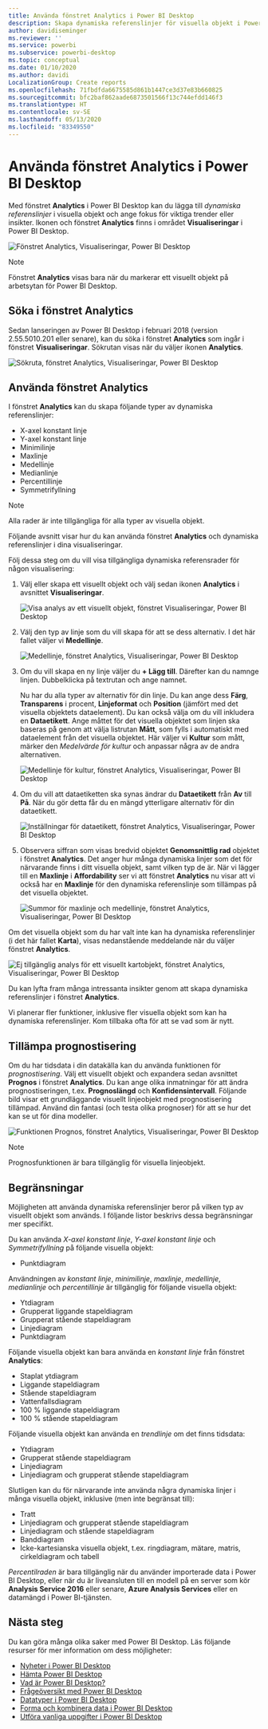 ```yaml
---
title: Använda fönstret Analytics i Power BI Desktop
description: Skapa dynamiska referenslinjer för visuella objekt i Power BI Desktop
author: davidiseminger
ms.reviewer: ''
ms.service: powerbi
ms.subservice: powerbi-desktop
ms.topic: conceptual
ms.date: 01/10/2020
ms.author: davidi
LocalizationGroup: Create reports
ms.openlocfilehash: 71fbdfda6675585d861b1447ce3d37e83b660825
ms.sourcegitcommit: bfc2baf862aade6873501566f13c744efdd146f3
ms.translationtype: HT
ms.contentlocale: sv-SE
ms.lasthandoff: 05/13/2020
ms.locfileid: "83349550"
---
```

# <a name="use-the-analytics-pane-in-power-bi-desktop"></a>Använda fönstret Analytics i Power BI Desktop

Med fönstret **Analytics** i Power BI Desktop kan du lägga till *dynamiska referenslinjer* i visuella objekt och ange fokus för viktiga trender eller insikter. Ikonen och fönstret **Analytics** finns i området **Visualiseringar** i Power BI Desktop.

![Fönstret Analytics, Visualiseringar, Power BI Desktop](media/desktop-analytics-pane/analytics-pane_1.png)

> [!NOTE]
> Fönstret **Analytics** visas bara när du markerar ett visuellt objekt på arbetsytan för Power BI Desktop.

## <a name="search-within-the-analytics-pane"></a>Söka i fönstret Analytics

Sedan lanseringen av Power BI Desktop i februari 2018 (version 2.55.5010.201 eller senare), kan du söka i fönstret **Analytics** som ingår i fönstret **Visualiseringar**. Sökrutan visas när du väljer ikonen **Analytics**.

![Sökruta, fönstret Analytics, Visualiseringar, Power BI Desktop](media/desktop-analytics-pane/analytics-pane_1b.png)

## <a name="use-the-analytics-pane"></a>Använda fönstret Analytics

I fönstret **Analytics** kan du skapa följande typer av dynamiska referenslinjer:

* X-axel konstant linje
* Y-axel konstant linje
* Minimilinje
* Maxlinje
* Medellinje
* Medianlinje
* Percentillinje
* Symmetrifyllning

> [!NOTE]
> Alla rader är inte tillgängliga för alla typer av visuella objekt.

Följande avsnitt visar hur du kan använda fönstret **Analytics** och dynamiska referenslinjer i dina visualiseringar.

Följ dessa steg om du vill visa tillgängliga dynamiska referensrader för någon visualisering:

1. Välj eller skapa ett visuellt objekt och välj sedan ikonen **Analytics** i avsnittet **Visualiseringar**.

    ![Visa analys av ett visuellt objekt, fönstret Visualiseringar, Power BI Desktop](media/desktop-analytics-pane/analytics-pane_2.png)

2. Välj den typ av linje som du vill skapa för att se dess alternativ. I det här fallet väljer vi **Medellinje**.

    ![Medellinje, fönstret Analytics, Visualiseringar, Power BI Desktop](media/desktop-analytics-pane/analytics-pane_3.png)

3. Om du vill skapa en ny linje väljer du **+&nbsp;Lägg till**. Därefter kan du namnge linjen. Dubbelklicka på textrutan och ange namnet.

    Nu har du alla typer av alternativ för din linje. Du kan ange dess **Färg**, **Transparens** i procent, **Linjeformat** och **Position** (jämfört med det visuella objektets dataelement). Du kan också välja om du vill inkludera en **Dataetikett**. Ange måttet för det visuella objektet som linjen ska baseras på genom att välja listrutan **Mått**, som fylls i automatiskt med dataelement från det visuella objektet. Här väljer vi **Kultur** som mått, märker den *Medelvärde för kultur* och anpassar några av de andra alternativen.

    ![Medellinje för kultur, fönstret Analytics, Visualiseringar, Power BI Desktop](media/desktop-analytics-pane/analytics-pane_4.png)

4. Om du vill att dataetiketten ska synas ändrar du **Dataetikett** från **Av** till **På**. När du gör detta får du en mängd ytterligare alternativ för din dataetikett.

    ![Inställningar för dataetikett, fönstret Analytics, Visualiseringar, Power BI Desktop](media/desktop-analytics-pane/analytics-pane_5.png)

5. Observera siffran som visas bredvid objektet **Genomsnittlig rad** objektet i fönstret **Analytics**. Det anger hur många dynamiska linjer som det för närvarande finns i ditt visuella objekt, samt vilken typ de är. När vi lägger till en **Maxlinje** i **Affordability** ser vi att fönstret **Analytics** nu visar att vi också har en **Maxlinje** för den dynamiska referenslinje som tillämpas på det visuella objektet.

    ![Summor för maxlinje och medellinje, fönstret Analytics, Visualiseringar, Power BI Desktop](media/desktop-analytics-pane/analytics-pane_6.png)

Om det visuella objekt som du har valt inte kan ha dynamiska referenslinjer (i det här fallet **Karta**), visas nedanstående meddelande när du väljer fönstret **Analytics**.

![Ej tillgänglig analys för ett visuellt kartobjekt, fönstret Analytics, Visualiseringar, Power BI Desktop](media/desktop-analytics-pane/analytics-pane_7.png)

Du kan lyfta fram många intressanta insikter genom att skapa dynamiska referenslinjer i fönstret **Analytics**.

Vi planerar fler funktioner, inklusive fler visuella objekt som kan ha dynamiska referenslinjer. Kom tillbaka ofta för att se vad som är nytt.

## <a name="apply-forecasting"></a>Tillämpa prognostisering

Om du har tidsdata i din datakälla kan du använda funktionen för *prognostisering*. Välj ett visuellt objekt och expandera sedan avsnittet **Prognos** i fönstret **Analytics**. Du kan ange olika inmatningar för att ändra prognostiseringen, t.ex. **Prognoslängd** och **Konfidensintervall**. Följande bild visar ett grundläggande visuellt linjeobjekt med prognostisering tillämpad. Använd din fantasi (och testa olika prognoser) för att se hur det kan se ut för dina modeller.

![Funktionen Prognos, fönstret Analytics, Visualiseringar, Power BI Desktop](media/desktop-analytics-pane/analytics-pane_8.png)

> [!NOTE]
> Prognosfunktionen är bara tillgänglig för visuella linjeobjekt.

## <a name="limitations"></a>Begränsningar

Möjligheten att använda dynamiska referenslinjer beror på vilken typ av visuellt objekt som används. I följande listor beskrivs dessa begränsningar mer specifikt.

Du kan använda *X-axel konstant linje*, *Y-axel konstant linje* och *Symmetrifyllning* på följande visuella objekt:

* Punktdiagram

Användningen av *konstant linje*, *minimilinje*, *maxlinje*, *medellinje*, *medianlinje* och *percentillinje* är tillgänglig för följande visuella objekt:

* Ytdiagram
* Grupperat liggande stapeldiagram
* Grupperat stående stapeldiagram
* Linjediagram
* Punktdiagram

Följande visuella objekt kan bara använda en *konstant linje* från fönstret **Analytics**:

* Staplat ytdiagram
* Liggande stapeldiagram
* Stående stapeldiagram
* Vattenfallsdiagram
* 100 % liggande stapeldiagram
* 100 % stående stapeldiagram

Följande visuella objekt kan använda en *trendlinje* om det finns tidsdata:

* Ytdiagram
* Grupperat stående stapeldiagram
* Linjediagram
* Linjediagram och grupperat stående stapeldiagram

Slutligen kan du för närvarande inte använda några dynamiska linjer i många visuella objekt, inklusive (men inte begränsat till):

* Tratt
* Linjediagram och grupperat stående stapeldiagram
* Linjediagram och stående stapeldiagram
* Banddiagram
* Icke-kartesianska visuella objekt, t.ex. ringdiagram, mätare, matris, cirkeldiagram och tabell

*Percentilraden* är bara tillgänglig när du använder importerade data i Power BI Desktop, eller när du är liveansluten till en modell på en server som kör **Analysis Service 2016** eller senare, **Azure Analysis Services** eller en datamängd i Power BI-tjänsten.

## <a name="next-steps"></a>Nästa steg

Du kan göra många olika saker med Power BI Desktop. Läs följande resurser för mer information om dess möjligheter:

* [Nyheter i Power BI Desktop](../fundamentals/desktop-latest-update.md)
* [Hämta Power BI Desktop](../fundamentals/desktop-get-the-desktop.md)
* [Vad är Power BI Desktop?](../fundamentals/desktop-what-is-desktop.md)
* [Frågeöversikt med Power BI Desktop](desktop-query-overview.md)
* [Datatyper i Power BI Desktop](../connect-data/desktop-data-types.md)
* [Forma och kombinera data i Power BI Desktop](../connect-data/desktop-shape-and-combine-data.md)
* [Utföra vanliga uppgifter i Power BI Desktop](desktop-common-query-tasks.md)
